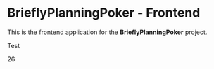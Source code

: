 # BrieflyPlanningPoker - Frontend

This is the frontend application for the **BrieflyPlanningPoker** project.

Test

26
